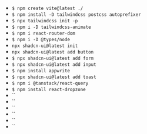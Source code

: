 - `$ npm create vite@latest ./`
- `$ npm install -D tailwindcss postcss autoprefixer`
- `$ npx tailwindcss init -p`
- `$ npm i -D tailwindcss-animate`
- `$ npm i react-router-dom`
- `$ npm i -D @types/node`
- `npx shadcn-ui@latest init`
- `npx shadcn-ui@latest add button`
- `$ npx shadcn-ui@latest add form`
- `$ npx shadcn-ui@latest add input`
- `$ npm install appwrite`
- `$ npx shadcn-ui@latest add toast`
- `$ npm i @tanstack/react-query`
- `$ npm install react-dropzone`
- ``
- ``
- ``
- ``
- ``
- ``
